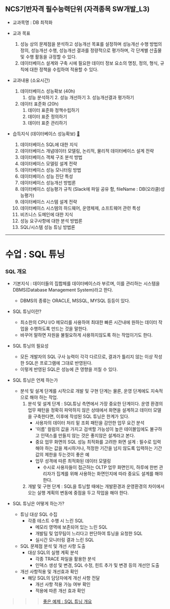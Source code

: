 ## NCS기반자격 필수능력단위 (자격종목 SW개발_L3)
* 교과목명 : DB 최적화


* 교과 목표
    1. 성능 상의 문제점을 분석하고 성능개선 목표를 설정하며 성능개선 수행 방법의 정의, 성능개선 수행, 성능개선 결과를 정량적으로 평가하며, 각 단계별 산출물 및 수행 활동을 규정할 수 있다.
    2. 데이터베이스 설계와 구축 시에 필요한 데이터 정보 요소의 명칭, 정의, 형식, 규칙에 대한 정책을 수립하여 적용할 수 있다.


* 교과내용 (소요시간)
    1. 데이터베이스 성능확보 (40h)
         1. 성능 분석하기
	        2. 성능 개선하기
	        3. 성능개선결과 평가하기
    2. 데이터 표준화 (20h)
        1. 데이터 표준화 정책수립하기
	   2. 데이터 표준 정의하기
	   3. 데이터 표준 관리하기


* 습득지식 (데이터베이스 성능확보)  [:bookmark_tabs:](http://blog.naver.com/PostView.nhn?blogId=new_magma&logNo=20038148095)
    1. 데이터베이스 SQL에 대한 지식
    2. 데이터베이스 개념데이터 모델링, 논리적, 물리적 데이터베이스 설계 전략
    3. 데이터베이스 객체 구조 분석 방법
    4. 데이터베이스 모델링 설계 전략
    5. 데이터베이스 성능 모니터링 방법
    6. 데이터베이스 성능 진단 특성
    7. 데이터베이스 성능개선 방법론
    8. 데이터베이스 성능평가 규칙 (Slack에 파일 공유 함, fileName : DB(오라클)성능평가)
    9. 데이터베이스 시스템 설계 전략
    10. 데이터베이스 시스템의 하드웨어, 운영체제, 소프트웨어 관련 특성
    11. 비즈니스 도메인에 대한 지식
    12. 성능 요구사항에 대한 분석 방법론
    13. SQL/시스템 성능 튜닝 방법론 
--------

# 수업 : SQL 튜닝

### SQL 개요
* 기본지식 : 데이터들의 집합체를 데이터베이스라 부르며, 이를 관리하는 시스템을 DBMS(Database Management System)라고 한다.

    * DBMS의 종류는 ORACLE, MSSQL, MYSQL 등등이 있다.

* SQL 튜닝이란?
    * 최소한의 CPU I/O 메모리를 사용하여 최대한 빠른 시간내에 원하는 데이터 작업을 수행하도록 만드는 것을 말한다.
    * 바꾸어 말하면 자원을 불필요하게 사용하지않도록 하는 작업이기도 한다.

* SQL 튜닝의 필요성
    * 모든 개발자의 SQL 구사 능력이 각각 다르므로, 결과가 틀리지 않는 이상 작성한 SQL은 프로그램에 그대로 반영된다.
    * 이렇게 반영된 SQL은 성능에 큰 영향을 끼칠 수 있다.

* SQL 튜닝은 언제 하는가
    * 분석 및 설계 단계를 시작으로 개발 및 구현 단계는 물론, 운영 단계에도 지속적으로 해야 하는 작업.
        1. 분석 및 설계 단계 : SQL튜닝 측면에서 가장 중요한 단계이다. 운영 환경의 업무 패턴을 정확히 파악하지 않은 상태에서 화면을 설계하고 데이터 모델을 구축한다면, 이후에 작성된 SQL 튜닝은 한계가 있다.
              * 사용자의 데이터 처리 밑 조회 패턴을 감안한 업무 요건 분석
	         * '이름' 컬럼의 값을 가지고 검색할 가능성이 높은 테이블임에도 불구하고 인덱스를 만들지 않는 것은 좋지않은 설계라고 본다.
	         * 중요 업무 화면의 SQL 성능 최적화를 고려한 화면 설계 : 필수로 입력해야 하는 값을 제시하거나, 적정한 기간을 넘지 않도록 입력하는 기간 값의 제한을 두는것이 좋은 예
	         * 업무 성격에 따른 최적화된 데이터 모델링
		        - 수시로 사용자들이 접근하는 OLTP 업무 화면인지, 하루에 한번 관리자가 집계를 위해 사용하는 화면인지에 따라 중요도 설계를 해야 한다.
        2. 개발 및 구현 단계 : SQL을 튜닝할 때에는 개발환경과 운영환경의 차이에서 오는 실행 계획의 변동에 중점을 두고 작업을 해야 한다.

* SQL 튜닝은 어떻게 하는가?
    * 튜닝 대상 SQL 수집
         * 각종 테스트 수행 시 느린 SQL
	        * 메모리 영역에 보존되어 있는 느린 SQL
	        * 개발팀 및 업무팀이 느리다고 판단하여 튜닝을 요청한 SQL
	        * 실시간 모니터링 결과 느린 SQL
    * SQL 문제점 분석 및 개선 사항 도출
         * 대상 SQL의 실행 계획 분석
	        * 각종 TRACE 파일을 활용한 분석
	        * 인덱스 생성 및 변경, SQL 수정, 힌트 추가 및 변경 등의 개선안 도출
    * 개선 사항적용 및 개선효과 확인
         * 해당 SQL의 담당자에게 개선 사항 전달
	        * 개선 사항 적용 가능 여부 확인
	        * 적용에 따른 개선 효과 확인

>>> [좋은 예제 : SQL 튜닝 개요](http://www.insightbook.co.kr/wp-content/uploads/2013/03/SQL_sample.pdf)






